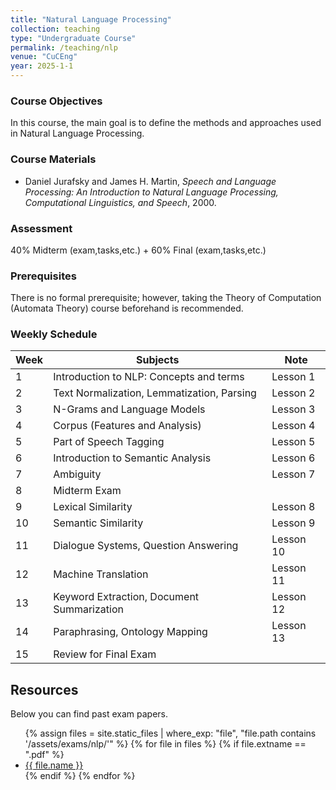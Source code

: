 ```yaml
---
title: "Natural Language Processing"
collection: teaching
type: "Undergraduate Course"
permalink: /teaching/nlp
venue: "CuCEng"
year: 2025-1-1
---
```


### Course Objectives
In this course, the main goal is to define the methods and approaches used in Natural Language Processing.

### Course Materials
- Daniel Jurafsky and James H. Martin, *Speech and Language Processing: An Introduction to Natural Language Processing, Computational Linguistics, and Speech*, 2000.

### Assessment
40% Midterm (exam,tasks,etc.) + 60% Final (exam,tasks,etc.)

### Prerequisites
There is no formal prerequisite; however, taking the Theory of Computation (Automata Theory) course beforehand is recommended.

### Weekly Schedule

| Week | Subjects | Note |
|------|-----------|------|
| 1 | Introduction to NLP: Concepts and terms | Lesson 1 |
| 2 | Text Normalization, Lemmatization, Parsing | Lesson 2 |
| 3 | N-Grams and Language Models | Lesson 3 |
| 4 | Corpus (Features and Analysis) | Lesson 4 |
| 5 | Part of Speech Tagging | Lesson 5 |
| 6 | Introduction to Semantic Analysis | Lesson 6 |
| 7 | Ambiguity | Lesson 7 |
| 8 | Midterm Exam |  |
| 9 | Lexical Similarity | Lesson 8 |
| 10 | Semantic Similarity | Lesson 9 |
| 11 | Dialogue Systems, Question Answering | Lesson 10 |
| 12 | Machine Translation | Lesson 11 |
| 13 | Keyword Extraction, Document Summarization | Lesson 12 |
| 14 | Paraphrasing, Ontology Mapping | Lesson 13 |
| 15 | Review for Final Exam |  |

## Resources
Below you can find past exam papers.
<ul>
  {% assign files = site.static_files | where_exp: "file", "file.path contains '/assets/exams/nlp/'" %}
  {% for file in files %}
    {% if file.extname == ".pdf" %}
      <li><a href="{{ file.path | relative_url }}">{{ file.name }}</a></li>
    {% endif %}
  {% endfor %}
</ul>
